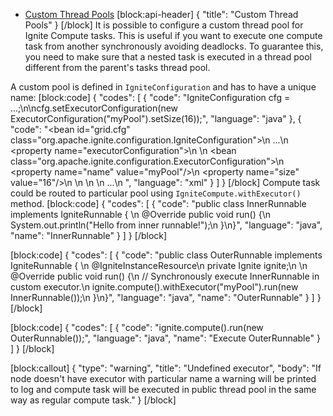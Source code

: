 * [Custom Thread Pools](#section-custom-thread-pools)
[block:api-header]
{
  "title": "Custom Thread Pools"
}
[/block]
It is possible to configure a custom thread pool for Ignite Compute tasks. This is useful if you want to execute one compute task from another synchronously avoiding deadlocks. To guarantee this, you need to make sure that a nested task is executed in a  thread pool different from the parent's tasks thread pool.

A custom pool is defined in `IgniteConfiguration` and has to have a unique name:
[block:code]
{
  "codes": [
    {
      "code": "IgniteConfiguration cfg = ...;\n\ncfg.setExecutorConfiguration(new ExecutorConfiguration(\"myPool\").setSize(16));",
      "language": "java"
    },
    {
      "code": "<bean id=\"grid.cfg\" class=\"org.apache.ignite.configuration.IgniteConfiguration\">\n  ...\n  <property name=\"executorConfiguration\">\n    <list>\n      <bean class=\"org.apache.ignite.configuration.ExecutorConfiguration\">\n        <property name=\"name\" value=\"myPool\"/>\n        <property name=\"size\" value=\"16\"/>\n      </bean>\n    </list>\n  </property>\n  ...\n</bean>  ",
      "language": "xml"
    }
  ]
}
[/block]
Compute task could be routed to particular pool using `IgniteCompute.withExecutor()` method.
[block:code]
{
  "codes": [
    {
      "code": "public class InnerRunnable implements IgniteRunnable {    \n    @Override public void run() {\n        System.out.println(\"Hello from inner runnable!\");\n    }\n}",
      "language": "java",
      "name": "InnerRunnable"
    }
  ]
}
[/block]

[block:code]
{
  "codes": [
    {
      "code": "public class OuterRunnable implements IgniteRunnable {    \n    @IgniteInstanceResource\n    private Ignite ignite;\n    \n    @Override public void run() {\n        // Synchronously execute InnerRunnable in custom executor.\n        ignite.compute().withExecutor(\"myPool\").run(new InnerRunnable());\n    }\n}",
      "language": "java",
      "name": "OuterRunnable"
    }
  ]
}
[/block]

[block:code]
{
  "codes": [
    {
      "code": "ignite.compute().run(new OuterRunnable());",
      "language": "java",
      "name": "Execute OuterRunnable"
    }
  ]
}
[/block]

[block:callout]
{
  "type": "warning",
  "title": "Undefined executor",
  "body": "If node doesn't have executor with particular name a warning will be printed to log and compute task will be executed in public thread pool in the same way as regular compute task."
}
[/block]